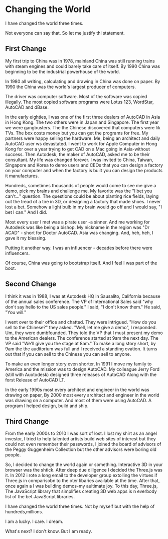 # Changing the World

I have changed the world three times.

Not everyone can say that. So let me justify thi statement.

## First Change

My first trip to China was in 1978, mainland China was still running trains with steam engines and could barely take care of itself. By 1990 China was beginning to be the industrial powerhouse of the world.

In 1980 all writing, calculating and drawing in China was done on paper. By 1990 the China was the world's largest producer of computers.

The driver was computer software. Most of the software was copied illegally. The most copied software programs were Lotus 123, WordStar, AutoCAD and dBase.

In the early eighties, I was one of the first three dealers of AutoCAD in Asia in Hong Kong. The two others were in Japan and Singapore. The first year we were gangbusters. The the Chinese discovered that computers were lik TVs. The box costs money but you can get the programs for free. My partners were happy selling the hardware. Me, being an architect and daily AutoCAD user ws devastated. I went to work for Apple Computer in Hong Kong for over a year trying to get CAD on a Mac going in Asia-without success. Then Autodesk, the maker of AutoCAD, asked me to be their consultant. My life was changed forever. I was invited to China, Taiwan, Singapore and Korea to demo users and CEOs that you can design a factory on your computer and when the factory is built you can design the products it manufactures.

Hundreds, sometimes thousands of people would come to see me give a demo, pick my brains and challenge me. My favorite was the "I bet you can't..." question. The questions could be about planting rice fields, laying out the tread of a tire in 3D, or designing a factory that made shoes. I never lost a bet. Somehow a light bulb in my brain would go off and I would say, "I bet I can." And I did.

Most every user I met was a pirate user -a sinner. And me working for Autodesk was like being a bishop. My nickname in the region was "Dr ACAD" - short for Doctor AutoCAD. Asia was changing. And, heh, heh, I gave it my blessing.

Putting it another way. I was an influencer - decades before there were influencers.

Of course, China was going to bootstrap itself. And I feel I was part of the boot.

## Second Change

I think it was in 1988, I was at Autodesk HQ in Sausalito, California because of the annual sales conference. The VP of International Sales said "why don't say hello to the US sales people." I said, "I don't know them." He said, "You will."

I went over to their office and chatted. They were intrigued. "How do you sell to the Chinese?" they asked. "Well, let me give a demo", I responded. Um, they were dumbfounded. They told the VP that I must present my demo to the American dealers. The conference started at 9am the next day. The VP said "We'll give you the stage at 8am." To make a long story short, by 9am the the auditorium was full and I received a standing ovation. It turns out that if you can sell to the Chinese you can sell to anyone.

To make an even longer story even shorter, In 1991 I move my family to America and the mission was to design AutoCAD. My colleague Jerry Ford (still with Auotodesk) designed three releases of AutoCAD Along with the forst Release of AutoCAD LT.

In the early 1990s most every architect and engineer in the world was drawing on paper, By 2000 most every architect and engineer in the world was drawing on a computer. And most of them were using AutoCAD. A program I helped design, build and ship.

## Third Change

From the early 2000s to 2010 I was sort of lost. I lost my shirt as an angel investor, I tried to help talented artists build web sites of interest but they could not even remember their passwords, I joined the board of advisors of the Peggy Guggenheim Collection but the other advisors were boring old people.

So, I decided to change the world again or something. Interactive 3D in your browser was the shtick. After deep due diligence I decided the Three.js was it. In 2012 i rote a long email to the developer group extolling the virtues if Three.js in comparisobn to the oter libaries available at the time. After that, once again a I was building demos-my aultimate joy. To this day, Three.js, The JavaScript library that simplifies creating 3D web apps is n everbody list of the bet JavaScript libraries.

I have changed the world three times. Not by myself but with the help of hundreds,millions.

I am a lucky. I care. I dream.

What's next? I don't know. But I am ready.

